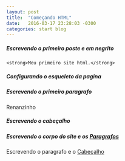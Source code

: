 ```yaml
---
layout: post
title:  "Começando HTML"
date:   2016-03-17 23:28:03 -0300
categories: start blog
---
```


##### Escrevendo o primeiro poste e em negrito
<!DOCTYPE html>
	<strong>Meu primeiro site html.</strong>
  
##### Configurando o esqueleto da pagina
<!DOCTYPE html>
<html>
</html>

##### Escrevendo o primeiro paragrafo
<!DOCTYPE HTML>
<html>
    <p>Renanzinho</p>
</html>

##### Escrevendo o cabeçalho
<!DOCTYPE html>
<html>
  <head>
    <title>Minha pagina</title>
  </head>
</html>

##### Escrevendo o corpo do site e os  [Paragrafos](https://gist.github.com/Rxon7/ed9f009d8f54d114b8eb3283e29414e6) 


 Escrevendo o paragrafo e o  [Cabeçalho](https://gist.github.com/Rxon7/3ca37e8499f8c3d5d22a74801dba6240) 
  